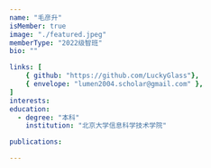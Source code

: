 ```yaml
---
name: "毛彦升"
isMember: true
image: "./featured.jpeg"
memberType: "2022级智班"
bio: ""

links: [
    { github: "https://github.com/LuckyGlass"},
    { envelope: "lumen2004.scholar@gmail.com" },
]
interests:
education:
  - degree: "本科"
    institution: "北京大学信息科学技术学院"

publications:

---
```


